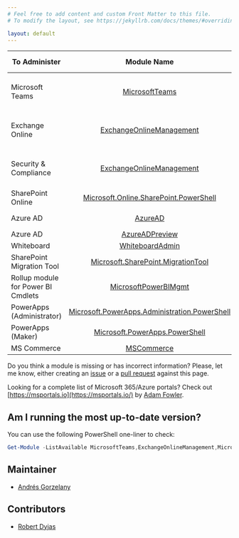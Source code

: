```yaml
---
# Feel free to add content and custom Front Matter to this file.
# To modify the layout, see https://jekyllrb.com/docs/themes/#overriding-theme-defaults

layout: default
---
```



| To Administer   |   Module Name  | Stable Version | How To Install                | Preview Version | How To Install                                                                 |
|-----------------|:--------------:|---------------:|-------------------------------|-----------------|--------------------------------------------------------------------------------|
| Microsoft Teams | [MicrosoftTeams](https://www.powershellgallery.com/packages/MicrosoftTeams) |          2.0.0 | Install-Module MicrosoftTeams | 2.2.0-preview  | Install-Module MicrosoftTeams -RequiredVersion 2.2.0-preview -AllowPrerelease |
| Exchange Online | [ExchangeOnlineManagement](https://www.powershellgallery.com/packages/ExchangeOnlineManagement)  |2.0.4|Install-Module -Name ExchangeOnlineManagement|2.0.5-Preview1|Install-Module -Name ExchangeOnlineManagement -RequiredVersion 2.0.5-Preview1 -AllowPrerelease|
| Security & Compliance        |[ExchangeOnlineManagement](https://www.powershellgallery.com/packages/ExchangeOnlineManagement)                |2.0.4                |Install-Module -Name ExchangeOnlineManagement|2.0.5-Preview1|Install-Module -Name ExchangeOnlineManagement -RequiredVersion 2.0.5-Preview1 -AllowPrerelease|
|SharePoint Online|[Microsoft.Online.SharePoint.PowerShell](https://www.powershellgallery.com/packages/Microsoft.Online.SharePoint.PowerShell)|16.0.21116.12000|Install-Module -Name Microsoft.Online.SharePoint.PowerShell|N/A|N/A|
|Azure AD|[AzureAD](https://www.powershellgallery.com/packages/AzureAD)|2.0.2.130|Install-Module -Name AzureAD|See next row|N/A|
|Azure AD|[AzureADPreview](https://www.powershellgallery.com/packages/AzureADPreview/)|2.0.2.134|Install-Module -Name AzureADPreview|N/A|N/A|
|Whiteboard|[WhiteboardAdmin](https://www.powershellgallery.com/packages/WhiteboardAdmin)|1.2.0|Install-Module -Name WhiteboardAdmin|N/A|N/A|
|SharePoint Migration Tool|[Microsoft.SharePoint.MigrationTool](https://docs.microsoft.com/en-us/sharepointmigration/new-and-improved-features-in-the-sharepoint-migration-tool)|3.4.120.7|Tricky, see [here](https://aka.ms/spmt-ga-page) and [here](https://docs.microsoft.com/sharepointmigration/overview-spmt-ps-cmdlets#before-you-begin)|3.4.121.5|Tricky, see [here](https://spmtreleasescus.blob.core.windows.net/betainstall/default.htm) and [here](https://docs.microsoft.com/sharepointmigration/overview-spmt-ps-cmdlets#before-you-begin)|
|Rollup module for Power BI Cmdlets|[MicrosoftPowerBIMgmt](https://www.powershellgallery.com/packages/MicrosoftPowerBIMgmt)|1.0.974|Install-Module -Name MicrosoftPowerBIMgmt|N/A|N/A|
|PowerApps (Administrator)|[Microsoft.PowerApps.Administration.PowerShell](https://www.powershellgallery.com/packages/Microsoft.PowerApps.Administration.PowerShell)|2.0.121|Install-Module -Name Microsoft.PowerApps.Administration.PowerShell|N/A|N/A|
|PowerApps (Maker)|[Microsoft.PowerApps.PowerShell](https://www.powershellgallery.com/packages/Microsoft.PowerApps.PowerShell/)|1.0.20|Install-Module -Name Microsoft.PowerApps.PowerShell|N/A|N/A|
|MS Commerce|[MSCommerce](https://www.powershellgallery.com/packages/MSCommerce)|1.6|Install-Module -Name MSCommerce|N/A|N/A|

Do you think a module is missing or has incorrect information? Please, let me know, either creating an [issue](https://github.com/get-itips/msshells/issues/new) or a [pull request](https://github.com/get-itips/msshells/edit/dev/index.markdown) against this page.

Looking for a complete list of Microsoft 365/Azure portals? Check out [https://msportals.io](https://msportals.io/) by [Adam Fowler](https://twitter.com/AdamFowler_IT).

## Am I running the most up-to-date version?
You can use the following PowerShell one-liner to check:

```powershell
Get-Module -ListAvailable MicrosoftTeams,ExchangeOnlineManagement,Microsoft.Online.SharePoint.PowerShell,AzureAD,AzureADPreview,WhiteboardAdmin,Microsoft.SharePoint.MigrationTool,MicrosoftPowerBIMgmt,Microsoft.PowerApps.Administration.PowerShell,Microsoft.PowerApps.PowerShell,MSCommerce | Format-Table Name,Version
```

## Maintainer
- [Andrés Gorzelany](https://twitter.com/andresgorzelany)

## Contributors
- [Robert Dyjas](https://twitter.com/robdyy)



